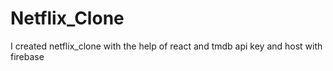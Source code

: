# Netflix_Clone
I created netflix_clone with the help of react and tmdb api key and host with firebase
